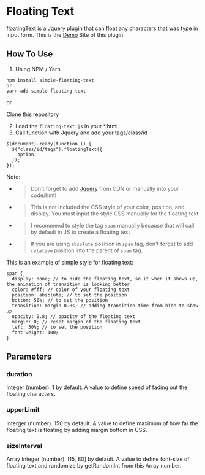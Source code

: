 # Floating Text

floatingText is a Jquery plugin that can float any characters that was type in input form.
This is the [Demo](https://assigment-fsjs-5-bohokuajx-pr1m34c4d3my.vercel.app/) Site of this plugin.

## How To Use

1. Using NPM / Yarn

```
npm install simple-floating-text
or
yarn add simple-floating-text
```

or

Clone this repository

2. Load the `floating-text.js` in your \*.html
3. Call function with Jquery and add your tags/class/id

```
$(document).ready(function () {
  $("class/id/tags").floatingText({
    option
  });
});
```

Note:

* > Don't forget to add [Jquery](https://code.jquery.com/jquery-3.6.2.min.js) from CDN or manually into your code/hmtl
* > This is not included the CSS style of your color, position, and display. You must input the style CSS manually for the floating text
* > I recommend to style the tag ```span``` manually because that will call by default in JS to create a floating text
* > If you are using ```absolute``` position in ```span``` tag, don't forget to add ```relative``` position into the parent of ```span``` tag.

This is an example of simple style for floating text:

```
span {
  display: none; // to hide the floating text, so it when it shows up, the animation of transition is looking better
  color: #fff; // color of your floating text
  position: absolute; // to set the position
  bottom: 50%; // to set the position
  transition: margin 0.8s; // adding transition time from hide to show up
  opacity: 0.8; // opacity of the floating text
  margin: 0; // reset margin of the floating text
  left: 50%; // to set the position
  font-weight: 100;
}
```

## Parameters

### duration

Integer (number). 1 by default. A value to define speed of fading out the floating characters.

### upperLimit

Interger (number). 150 by default. A value to define maximum of how far the floating text is floating by adding margin bottom in CSS.

### sizeInterval

Array Integer (number). [15, 80] by default. A value to define font-size of floating text and randomize by getRandomInt from this Array number.
